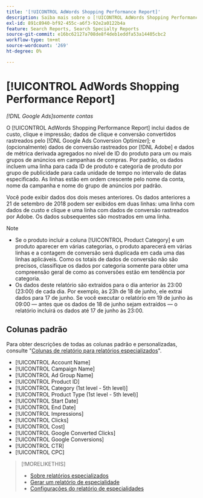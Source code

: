```yaml
---
title: '[!UICONTROL AdWords Shopping Performance Report]'
description: Saiba mais sobre o [!UICONTROL AdWords Shopping Performance Report].
exl-id: 891c8940-bf92-455c-a6f3-92e2a0122b4a
feature: Search Reports, Search Specialty Reports
source-git-commit: e16bc62127a708de8f4deb1eddfa53a14405cbc2
workflow-type: tm+mt
source-wordcount: '269'
ht-degree: 0%

---
```


# [!UICONTROL AdWords Shopping Performance Report]

*[!DNL Google Ads]somente contas*

O [!UICONTROL AdWords Shopping Performance Report] inclui dados de custo, clique e impressão; dados de clique e conversão convertidos rastreados pelo [!DNL Google Ads Conversion Optimizer]; e (opcionalmente) dados de conversão rastreados por [!DNL Adobe] e dados de métrica derivada agregados no nível de ID do produto para um ou mais grupos de anúncios em campanhas de compras. Por padrão, os dados incluem uma linha para cada ID de produto e categoria de produto por grupo de publicidade para cada unidade de tempo no intervalo de datas especificado. As linhas estão em ordem crescente pelo nome da conta, nome da campanha e nome do grupo de anúncios por padrão.

Você pode exibir dados dos dois meses anteriores. Os dados anteriores a 21 de setembro de 2018 podem ser exibidos em duas linhas: uma linha com dados de custo e clique e uma linha com dados de conversão rastreados por Adobe. Os dados subsequentes são mostrados em uma linha.

>[!NOTE]
>
>* Se o produto incluir a coluna [!UICONTROL Product Category] e um produto aparecer em várias categorias, o produto aparecerá em várias linhas e a contagem de conversão será duplicada em cada uma das linhas aplicáveis. Como os totais de dados de conversão não são precisos, classifique os dados por categoria somente para obter uma compreensão geral de como as conversões estão em tendência por categoria.
>* Os dados deste relatório são extraídos para o dia anterior às 23:00 (23:00) de cada dia. Por exemplo, às 23h de 18 de junho, ele extrai dados para 17 de junho. Se você executar o relatório em 19 de junho às 09:00 — antes que os dados de 18 de junho sejam extraídos — o relatório incluirá os dados até 17 de junho às 23:00.

## Colunas padrão

Para obter descrições de todas as colunas padrão e personalizadas, consulte &quot;[Colunas de relatório para relatórios especializados](specialty-report-columns.md)&quot;.

* [!UICONTROL Account Name]
* [!UICONTROL Campaign Name]
* [!UICONTROL Ad Group Name]
* [!UICONTROL Product ID]
* [!UICONTROL Category (1st level - 5th level)]
* [!UICONTROL Product Type (1st level - 5th level)]
* [!UICONTROL Start Date]
* [!UICONTROL End Date]
* [!UICONTROL Impressions]
* [!UICONTROL Clicks]
* [!UICONTROL Cost]
* [!UICONTROL Google Converted Clicks]
* [!UICONTROL Google Conversions]
* [!UICONTROL CTR]
* [!UICONTROL CPC]

>[!MORELIKETHIS]
>
>* [Sobre relatórios especializados](specialty-report-about.md)
>* [Gerar um relatório de especialidade](specialty-report-generate.md)
>* [Configurações do relatório de especialidades](specialty-report-settings.md)
